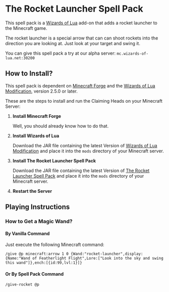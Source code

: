 # The Rocket Launcher Spell Pack

This spell pack is a [Wizards of Lua](http://www.wizards-of-lua.net) add-on that adds a rocket launcher to the Minecraft game.

The rocket launcher is a special arrow that can can shoot rockets into the direction you are looking at.
Just look at your target and swing it.

You can give this spell pack a try at our alpha server: ```mc.wizards-of-lua.net:30200```

## How to Install?
This spell pack is dependent on [Minecraft Forge](http://files.minecraftforge.net/maven/net/minecraftforge/forge/index_1.12.2.html) 
and the [Wizards of Lua Modification](https://minecraft.curseforge.com/projects/wizards-of-lua/files), version 2.5.0 or later.

These are the steps to install and run the Claiming Heads on your Minecraft Server:

1. **Install Minecraft Forge**

     Well, you should already know how to do that.
2. **Install Wizards of Lua**

     Download the JAR file containing the latest Version of 
     [Wizards of Lua Modification](https://minecraft.curseforge.com/projects/wizards-of-lua/files) and place it
     into the `mods` directory of your Minecraft server.
     
3. **Install The Rocket Launcher Spell Pack**

    Download the JAR file containing the latest Version of 
    [The Rocket Launcher Spell Pack](https://minecraft.curseforge.com/projects/rocket-launcher-spell-pack/files) and place it
    into the `mods` directory of your Minecraft server.
    
4. **Restart the Server**

## Playing Instructions
### How to Get a Magic Wand?
#### By Vanilla Command
Just execute the following Minecraft command:
```
/give @p minecraft:arrow 1 0 {Wand:"rocket-launcher",display:{Name:"Wand of Featherlight Flight",Lore:["Look into the sky and swing this wand"]},ench:[{id:99,lvl:1}]}
```
#### Or By Spell Pack Command
```
/give-rocket @p
```

